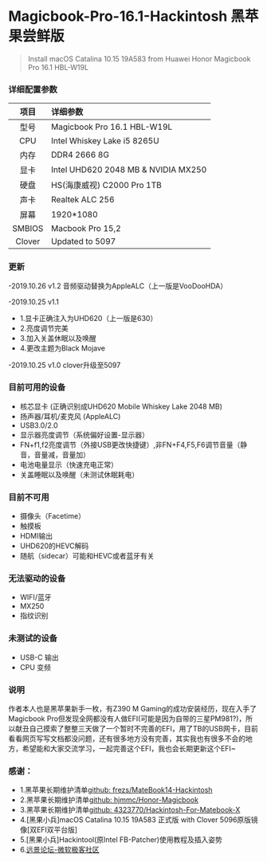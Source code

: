 # Magicbook-Pro-16.1-Hackintosh 黑苹果尝鲜版
>Install macOS Catalina 10.15 19A583 from Huawei Honor Magicbook Pro 16.1 HBL-W19L

### 详细配置参数
| 项目 | 详细参数|
| :--: | :-------------------- |
| 型号 | Magicbook Pro 16.1 HBL-W19L    |
| CPU  | Intel Whiskey Lake i5 8265U |
| 内存 | DDR4 2666 8G|
| 显卡 | Intel UHD620 2048 MB & NVIDIA MX250|
| 硬盘 | HS(海康威视) C2000 Pro 1TB|
| 声卡 | Realtek ALC 256|
| 屏幕 | 1920*1080|
| SMBIOS | Macbook Pro 15,2|
| Clover | Updated to 5097|


### 更新
-2019.10.26 v1.2 音频驱动替换为AppleALC（上一版是VooDooHDA）

-2019.10.25 v1.1 
* 1.显卡正确注入为UHD620（上一版是630）
* 2.亮度调节完美
* 3.加入关盖休眠以及唤醒
* 4.更改主题为Black Mojave

-2019.10.25 v1.0 clover升级至5097

### 目前可用的设备
* 核芯显卡 (正确识别成UHD620 Mobile Whiskey Lake 2048 MB)
* 扬声器/耳机/麦克风 (AppleALC)
* USB3.0/2.0
* 显示器亮度调节（系统偏好设置-显示器）
* FN+f1,f2亮度调节（外接USB更改快捷键）,非FN+F4,F5,F6调节音量（静音，音量减，音量加）
* 电池电量显示（快速充电正常）
* 关盖睡眠以及唤醒（未测试休眠耗电）

### 目前不可用
* 摄像头（Facetime）
* 触摸板
* HDMI输出
* UHD620的HEVC解码
* 随航（sidecar）可能和HEVC或者蓝牙有关

### 无法驱动的设备
* WIFI/蓝牙
* MX250
* 指纹识别

### 未测试的设备
* USB-C 输出
* CPU 变频

### 说明
作者本人也是黑苹果新手一枚，有Z390 M Gaming的成功安装经历，现在入手了Magicbook Pro但发现全网都没有人做EFI(可能是因为自带的三星PM981?)，所以献丑自己摸索了整整三天做了一个暂时不完善的EFI，用了TB的USB网卡，目前看看网页写写文档都没问题，还有很多地方没有完善，其实我也有很多不会的地方，希望能和大家交流学习，一起完善这个EFI，我也会长期更新这个EFI~

### 感谢：
* 1.黑苹果长期维护清单[github: frezs/MateBook14-Hackintosh](https://github.com/frezs/MateBook14-Hackintosh)
* 2.黑苹果长期维护清单[github: hjmmc/Honor-Magicbook](https://github.com/hjmmc/Honor-Magicbook)
* 3.黑苹果长期维护清单[github: 4323770/Hackintosh-For-Matebook-X](https://github.com/4323770/Hackintosh-For-Matebook-X)
* 4.[黑果小兵]macOS Catalina 10.15 19A583 正式版 with Clover 5096原版镜像[双EFI双平台版]
* 5.[黑果小兵]Hackintool(原Intel FB-Patcher)使用教程及插入姿势
* 6.[远景论坛-微软极客社区](http://www.pcbeta.com)
